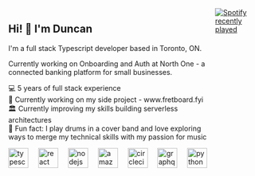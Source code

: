 <div style="display: flex; flex-direction: row;">

<div>
<h2 align="left">Hi! 👋 I'm Duncan</h2>

<p align="left">I'm a full stack Typescript developer based in Toronto, ON.</p> 
<p align="left">Currently working on Onboarding and Auth at North One - a connected banking platform for small businesses.</p>

<p align="left">💻 5 years of full stack experience<br>🎸 Currently working on my side project - www.fretboard.fyi<br>🏛️ Currently improving my skills building serverless architectures<br>🥁 Fun fact: I play drums in a cover band and love exploring ways to merge my technical skills with my passion for music</p>

<div align="left">
  <img src="https://cdn.jsdelivr.net/gh/devicons/devicon/icons/typescript/typescript-original.svg" height="40" alt="typescript logo"  />
  <img width="12" />
  <img src="https://cdn.jsdelivr.net/gh/devicons/devicon/icons/react/react-original.svg" height="40" alt="react logo"  />
  <img width="12" />
  <img src="https://cdn.jsdelivr.net/gh/devicons/devicon/icons/nodejs/nodejs-original.svg" height="40" alt="nodejs logo"  />
  <img width="12" />
  <img src="https://skillicons.dev/icons?i=aws" height="40" alt="amazonwebservices logo"  />
  <img width="12" />
  <img src="https://cdn.jsdelivr.net/gh/devicons/devicon/icons/circleci/circleci-plain.svg" height="40" alt="circleci logo"  />
  <img width="12" />
  <img src="https://cdn.jsdelivr.net/gh/devicons/devicon/icons/graphql/graphql-plain.svg" height="40" alt="graphql logo"  />
  <img width="12" />
  <img src="https://cdn.jsdelivr.net/gh/devicons/devicon/icons/python/python-original.svg" height="40" alt="python logo"  />
</div>
</div>

###

<div align="left">
  <a href="https://open.spotify.com/user/dmannguy">
    <img src="https://spotify-recently-played-readme.vercel.app/api?user=dmannguy&count=5" alt="Spotify recently played"  />
  </a>
</div>

###

</div>
